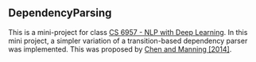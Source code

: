 ## DependencyParsing

This is a mini-project for class [CS 6957 - NLP with Deep Learning](https://svivek.com/teaching/deep-learning-nlp/fall2023//index.html). In this mini project, a simpler variation of a transition-based dependency parser was implemented. This was proposed by [Chen and Manning [2014]](https://aclanthology.org/D14-1082.pdf).